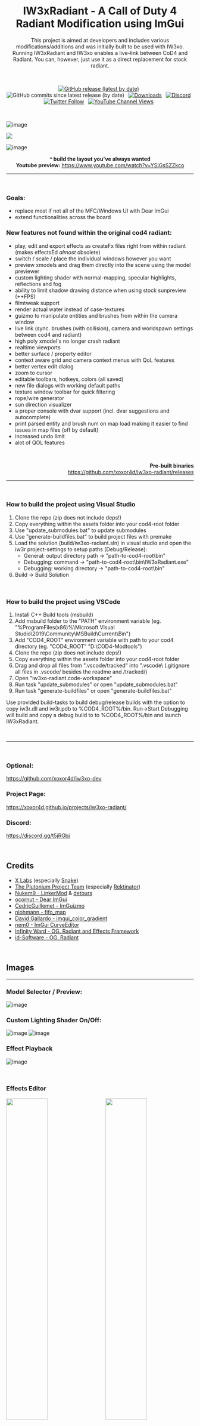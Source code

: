 


<h1 align="center">IW3xRadiant - A Call of Duty 4 Radiant Modification using ImGui</h3>

<p align="center">
This project is aimed at developers and includes various modifications/additions and was initially built to be used with IW3xo.
Running IW3xRadiant and IW3xo enables a live-link between CoD4 and Radiant. You can, however, just use it as a direct replacement for stock radiant.
</p>

<br>
<div align="center" markdown="1">

[![GitHub release (latest by date)](https://img.shields.io/github/v/release/xoxor4d/iw3xo-radiant?color=%2368BC71&logo=github)](https://github.com/xoxor4d/iw3xo-radiant/releases)&ensp;
![GitHub commits since latest release (by date)](https://img.shields.io/github/commits-since/xoxor4d/iw3xo-radiant/latest/develop?logo=github)&ensp;
[![Downloads](https://img.shields.io/github/downloads/xoxor4d/iw3xo-radiant/total?logo=github)](https://github.com/xoxor4d/iw3xo-radiant/releases)&ensp;
[![Discord](https://img.shields.io/discord/677574256678141973?label=Discord&logo=discord&logoColor=%23FFFF&)](https://discord.gg/t5jRGbj)&ensp;
[![Twitter Follow](https://img.shields.io/twitter/follow/xoxor4d?label=%40xoxor4d&style=social)](https://twitter.com/intent/follow?screen_name=xoxor4d)&ensp;
[![YouTube Channel Views](https://img.shields.io/youtube/channel/subscribers/UC7DiUO6bzZGii0EUx1Vg4mw?label=%23xoxor4d&style=social)](https://www.youtube.com/xoxor4d)&ensp;
</div>

<br>

![image](https://user-images.githubusercontent.com/45299104/143088571-8a392c17-ed21-4639-9afb-f4fa492e3fca.jpg)

![](readme/effects.gif)

![image](readme/feat_ui.gif)

<p align="center">
	<b>^ build the layout you've always wanted</b><br>
    <b>Youtube preview: </b>
    <a href="https://www.youtube.com/watch?v=YSIGsSZZkco">https://www.youtube.com/watch?v=YSIGsSZZkco</a><br>
</p>

___

<br>

### Goals:
- replace most if not all of the MFC/Windows UI with Dear ImGui
- extend functionalities across the board

### New features not found within the original cod4 radiant:
- play, edit and export effects as createFx files right from within radiant (makes effectsEd _almost_ obsolete)
- switch / scale / place the individual windows however you want
- preview xmodels and drag them directly into the scene using the model previewer
- custom lighting shader with normal-mapping, specular highlights, reflections and fog
- ability to limit shadow drawing distance when using stock sunpreview (++FPS)
- filmtweak support
- render actual water instead of case-textures 
- guizmo to manipulate entities and brushes from within the camera window
- live link (sync. brushes (with collision), camera and worldspawn settings between cod4 and radiant)
- high poly xmodel's no longer crash radiant
- realtime viewports
- better surface / property editor
- context aware grid and camera context menus with QoL features
- better vertex edit dialog
- zoom to cursor
- editable toolbars, hotkeys, colors (all saved)
- new file dialogs with working default paths
- texture window toolbar for quick filtering
- rope/wire generator
- sun direction visualizer
- a proper console with dvar support (incl. dvar suggestions and autocomplete)
- print parsed entity and brush num on map load making it easier to find issues in map files (off by default) 
- increased undo limit
- alot of QOL features

<br>

<p align="right">
	<b>Pre-built binaries</b><br>
    <a href="https://github.com/xoxor4d/iw3xo-radiant/releases">https://github.com/xoxor4d/iw3xo-radiant/releases</a><br>
</p>


___

<br>

### How to build the project using Visual Studio
1. Clone the repo (zip does not include deps!)
2. Copy everything within the assets folder into your cod4-root folder
3. Use "update_submodules.bat" to update submodules
4. Use "generate-buildfiles.bat" to build project files with premake
5. Load the solution (build/iw3xo-radiant.sln) in visual studio and open the iw3r project-settings to setup paths (Debug/Release):
   - General:   output directory path -> "path-to-cod4-root\bin\"
   - Debugging: command -> "path-to-cod4-root\bin\IW3xRadiant.exe"
   - Debugging: working directory -> "path-to-cod4-root\bin\"
6. Build -> Build Solution

<br>

### How to build the project using VSCode
1. Install C++ Build tools (msbuild)
2. Add msbuild folder to the "PATH" environment variable (eg. "%ProgramFiles(x86)%\Microsoft Visual Studio\2019\Community\MSBuild\Current\Bin")
3. Add "COD4_ROOT" environment variable with path to your cod4 directory (eg. "COD4_ROOT" "D:\COD4-Modtools")
4. Clone the repo (zip does not include deps!)
5. Copy everything within the assets folder into your cod4-root folder
6. Drag and drop all files from ".vscode/tracked\" into ".vscode\ (.gitignore all files in .vscode/ besides the readme and /tracked/)
7. Open "iw3xo-radiant.code-workspace" 
8. Run task "update_submodules" or open "update_submodules.bat"
9. Run task "generate-buildfiles" or open "generate-buildfiles.bat"

Use provided build-tasks to build debug/release builds with the option to copy iw3r.dll and iw3r.pdb to %COD4_ROOT%/bin.
Run->Start Debugging will build and copy a debug build to to %COD4_ROOT%/bin and launch IW3xRadiant.

<br>

___

<br>

### Optional:  
https://github.com/xoxor4d/iw3xo-dev

### Project Page:  
https://xoxor4d.github.io/projects/iw3xo-radiant/

### Discord:  
https://discord.gg/t5jRGbj

<br>

## Credits
- [X Labs](https://github.com/XLabsProject) (especially [Snake](https://github.com/momo5502))
- [The Plutonium Project Team](https://plutonium.pw/) (especially [Rektinator](https://github.com/RektInator))
- [Nukem9 - LinkerMod](https://github.com/Nukem9/LinkerMod) & [detours](https://github.com/Nukem9/detours)
- [ocornut - Dear ImGui](https://github.com/ocornut/imgui)
- [CedricGuillemet - ImGuizmo](https://github.com/CedricGuillemet/ImGuizmo)
- [nlohmann - fifo_map](https://github.com/nlohmann/fifo_map)
- [David Gallardo - imgui_color_gradient](https://gist.github.com/galloscript/8a5d179e432e062550972afcd1ecf112)
- [nem0 - ImGui CurveEditor](https://github.com/nem0/LumixEngine/blob/39e46c18a58111cc3c8c10a4d5ebbb614f19b1b8/external/imgui/imgui_user.inl#L505-L930)
- [Infinity Ward - OG. Radiant and Effects Framework](https://www.infinityward.com)
- [id-Software - OG. Radiant](https://github.com/id-Software/Quake-III-Arena/tree/master/q3radiant)

<br>

## Images
---

### Model Selector / Preview:
![image](https://user-images.githubusercontent.com/45299104/146609277-803b9203-4a64-4355-99fc-32cfb7ad6d82.jpg)

### Custom Lighting Shader On/Off:
![image](https://user-images.githubusercontent.com/45299104/146609441-50255d3c-0dc0-4f9a-894e-373abf4eafc6.jpg)
![image](https://user-images.githubusercontent.com/45299104/146609445-e11ae289-641e-4979-915b-bbb0c6b4942b.jpg)

### Effect Playback
![image](https://xoxor4d.github.io/assets/img/iw3xo-radiant/gif/radiant_effect_leaves.gif)

<br>

### Effects Editor
<p float="left">
  <img src="https://user-images.githubusercontent.com/45299104/159173092-10d91c68-094d-464d-ade4-ea90cdcd387a.jpg" width="47%" />
  <img src="https://user-images.githubusercontent.com/45299104/159173144-1fd8e23e-2d39-4621-918e-884f37e83968.jpg" width="47%" align="right" /> 
</p>

![image](https://user-images.githubusercontent.com/45299104/159173151-f54c7bb6-6b1f-438b-b667-f04747147a97.jpg)


<br>

## Disclaimer
This software has been created purely for the purposes of academic research. Project maintainers are not responsible or liable for misuse of the software. Use responsibly.
